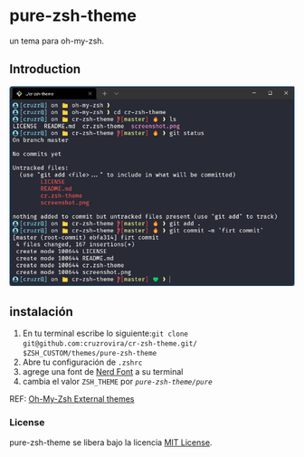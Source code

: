 # pure-zsh-theme

un tema para oh-my-zsh.

## Introduction

![pure zsh theme](./screenshot.png)

## instalación

1.  En tu terminal escribe lo siguiente:`git clone git@github.com:cruzrovira/cr-zsh-theme.git/ $ZSH_CUSTOM/themes/pure-zsh-theme`
2.  Abre tu configuración de `.zshrc`
3.  agrege una font de [Nerd Font](https://www.nerdfonts.com/) a su terminal
4.  cambia el valor `ZSH_THEME` por _`pure-zsh-theme/pure`_

REF: [Oh-My-Zsh External themes](https://github.com/ohmyzsh/ohmyzsh/wiki/External-themes)

### License

pure-zsh-theme se libera bajo la licencia [MIT License](https://opensource.org/licenses/MIT).
